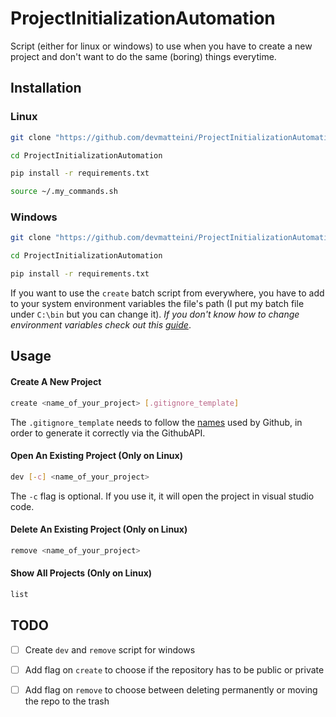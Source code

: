 # ProjectInitializationAutomation

Script (either for linux or windows) to use when you have to create a new project and don't want to do the same (boring) things everytime.

## Installation

### Linux

```bash
git clone "https://github.com/devmatteini/ProjectInitializationAutomation.git"

cd ProjectInitializationAutomation

pip install -r requirements.txt

source ~/.my_commands.sh
```

### Windows

```bash
git clone "https://github.com/devmatteini/ProjectInitializationAutomation.git"

cd ProjectInitializationAutomation

pip install -r requirements.txt
```

If you want to use the `create` batch script from everywhere, you have to add to your system environment variables the file's path (I put my batch file under `C:\bin` but you can change it).
_If you don't know how to change environment variables check out this [guide](https://www.architectryan.com/2018/08/31/how-to-change-environment-variables-on-windows-10/)_.

## Usage

#### Create A New Project

```bash
create <name_of_your_project> [.gitignore_template]
```

The `.gitignore_template` needs to follow the [names](https://github.com/github/gitignore) used by Github, in order to generate it correctly via the GithubAPI.

#### Open An Existing Project (Only on Linux)

```bash
dev [-c] <name_of_your_project>
```

The `-c` flag is optional. If you use it, it will open the project in visual studio code.


#### Delete An Existing Project (Only on Linux)

```bash
remove <name_of_your_project>
```

#### Show All Projects (Only on Linux)

```bash
list
```

## TODO
* [ ] Create `dev` and `remove` script for windows
* [ ] Add flag on `create` to choose if the repository has to be public or private
* [ ] Add flag on `remove` to choose between deleting permanently or moving  the repo to the trash




